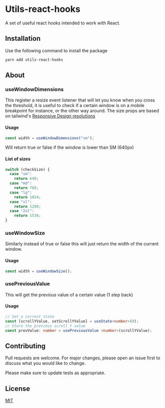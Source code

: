 # Utils-react-hooks

A set of useful react hooks intended to work with React.

## Installation

Use the following command to install the package

```bash
yarn add utils-react-hooks
```

## About

### useWindowDimensions

This register a resize event listener that will let you know when you cross the threshold, it is useful to check if a certain window is on a mobile breakpoint for instance, or the other way around. The size props are based on tailwind's [Responsive Design resolutions](https://tailwindcss.com/docs/responsive-design)

#### Usage

```javascript
const width = useWindowDimensions("sm");
```

Will return true or false if the window is lower than SM (640px)

#### List of sizes

```javascript
switch (checkSize) {
  case "sm":
    return 640;
  case "md":
    return 768;
  case "lg":
    return 1024;
  case "xl":
    return 1280;
  case "2xl":
    return 1536;
}
```

### useWindowSize

Similarly instead of true or false this will just return the width of the current window.

#### Usage

```javascript
const width = useWindowSize();
```

### usePreviousValue

This will get the previous value of a certain value (1 step back)

#### Usage

```typescript
// Set a current state
const [scrollYValue, setScrollYValue] = useState<number>(0);
// Store the previous scroll Y value
const prevValue: number = usePreviousValue <number>(scrollYValue);
```

## Contributing

Pull requests are welcome. For major changes, please open an issue first to discuss what you would like to change.

Please make sure to update tests as appropriate.

## License

[MIT](https://choosealicense.com/licenses/mit/)
